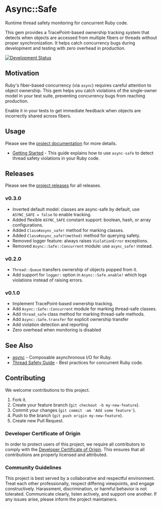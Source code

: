 # Async::Safe

Runtime thread safety monitoring for concurrent Ruby code.

This gem provides a TracePoint-based ownership tracking system that detects when objects are accessed from multiple fibers or threads without proper synchronization. It helps catch concurrency bugs during development and testing with zero overhead in production.

[![Development Status](https://github.com/socketry/async-safe/workflows/Test/badge.svg)](https://github.com/socketry/async-safe/actions?workflow=Test)

## Motivation

Ruby's fiber-based concurrency (via `async`) requires careful attention to object ownership. This gem helps you catch violations of the single-owner model in your test suite, preventing concurrency bugs from reaching production.

Enable it in your tests to get immediate feedback when objects are incorrectly shared across fibers.

## Usage

Please see the [project documentation](https://socketry.github.io/async-safe/) for more details.

  - [Getting Started](https://socketry.github.io/async-safe/guides/getting-started/index) - This guide explains how to use `async-safe` to detect thread safety violations in your Ruby code.

## Releases

Please see the [project releases](https://socketry.github.io/async-safe/releases/index) for all releases.

### v0.3.0

  - Inverted default model: classes are async-safe by default, use `ASYNC_SAFE = false` to enable tracking.
  - Added flexible `ASYNC_SAFE` constant support: boolean, hash, or array configurations.
  - Added `Class#async_safe!` method for marking classes.
  - Added `Class#async_safe?(method)` method for querying safety.
  - Removed logger feature: always raises `ViolationError` exceptions.
  - Removed `Async::Safe::Concurrent` module: use `async_safe!` instead.

### v0.2.0

  - `Thread::Queue` transfers ownership of objects popped from it.
  - Add support for `logger:` option in `Async::Safe.enable!` which logs violations instead of raising errors.

### v0.1.0

  - Implement TracePoint-based ownership tracking.
  - Add `Async::Safe::Concurrent` module for marking thread-safe classes.
  - Add `thread_safe` class method for marking thread-safe methods.
  - Add `Async::Safe.transfer` for explicit ownership transfer
  - Add violation detection and reporting
  - Zero overhead when monitoring is disabled

## See Also

  - [async](https://github.com/socketry/async) - Composable asynchronous I/O for Ruby.
  - [Thread Safety Guide](https://github.com/socketry/async/blob/main/.context/async/thread-safety.md) - Best practices for concurrent Ruby code.

## Contributing

We welcome contributions to this project.

1.  Fork it.
2.  Create your feature branch (`git checkout -b my-new-feature`).
3.  Commit your changes (`git commit -am 'Add some feature'`).
4.  Push to the branch (`git push origin my-new-feature`).
5.  Create new Pull Request.

### Developer Certificate of Origin

In order to protect users of this project, we require all contributors to comply with the [Developer Certificate of Origin](https://developercertificate.org/). This ensures that all contributions are properly licensed and attributed.

### Community Guidelines

This project is best served by a collaborative and respectful environment. Treat each other professionally, respect differing viewpoints, and engage constructively. Harassment, discrimination, or harmful behavior is not tolerated. Communicate clearly, listen actively, and support one another. If any issues arise, please inform the project maintainers.
